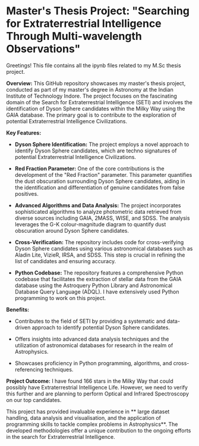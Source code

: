# **Master's Thesis Project: "Searching for Extraterrestrial Intelligence Through Multi-wavelength Observations"**
Greetings! This file contains all the ipynb files related to my M.Sc thesis project.

**Overview:**
This GitHub repository showcases my master's thesis project, conducted as part of my master's degree in Astronomy at the Indian Institute of Technology Indore. The project focuses on the fascinating domain of the Search for Extraterrestrial Intelligence (SETI) and involves the identification of Dyson Sphere candidates within the Milky Way using the GAIA database. The primary goal is to contribute to the exploration of potential Extraterrestrial Intelligence Civilizations.

**Key Features:**
- **Dyson Sphere Identification:** The project employs a novel approach to identify Dyson Sphere candidates, which are techno signatures of potential Extraterrestrial Intelligence Civilizations.
  
- **Red Fraction Parameter:** One of the core contributions is the development of the "Red Fraction" parameter. This parameter quantifies the dust obscuration surrounding Dyson Sphere candidates, aiding in the identification and differentiation of genuine candidates from false positives.

- **Advanced Algorithms and Data Analysis:** The project incorporates sophisticated algorithms to analyze photometric data retrieved from diverse sources including GAIA, 2MASS, WISE, and SDSS. The analysis leverages the G-K colour-magnitude diagram to quantify dust obscuration around Dyson Sphere candidates.

- **Cross-Verification:** The repository includes code for cross-verifying Dyson Sphere candidates using various astronomical databases such as Aladin Lite, VizieR, IRSA, and SDSS. This step is crucial in refining the list of candidates and ensuring accuracy.

- **Python Codebase:** The repository features a comprehensive Python codebase that facilitates the extraction of stellar data from the GAIA database using the Astroquery Python Library and Astronomical Database Query Language (ADQL). I have extensively used Python programming to work on this project.

**Benefits:**
- Contributes to the field of SETI by providing a systematic and data-driven approach to identify potential Dyson Sphere candidates.
  
- Offers insights into advanced data analysis techniques and the utilization of astronomical databases for research in the realm of Astrophysics.

- Showcases proficiency in Python programming, algorithms, and cross-referencing techniques.

**Project Outcome:**
I have found 166 stars in the Milky Way that could possibly have Extraterrestrial Intelligence Life. However, we need to verify this further and are planning to perform Optical and Infrared Spectroscopy on our top candidates.

This project has provided invaluable experience in ** large dataset handling, data analysis and visualisation, and the application of programming skills to tackle complex problems in Astrophysics**. The developed methodologies offer a unique contribution to the ongoing efforts in the search for Extraterrestrial Intelligence. 
